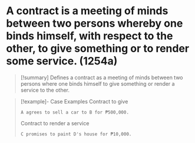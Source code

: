 # A contract is a meeting of minds between two persons whereby one binds himself, with respect to the other, to give something or to render some service. (1254a)

> [!summary] Defines a contract as a meeting of minds between two persons where one binds himself to give something or render a service to the other.

> [!example]- Case Examples
> Contract to give
> ```
> A agrees to sell a car to B for ₱500,000.
> ```
> Contract to render a service
> ```
> C promises to paint D's house for ₱10,000.
> ```
